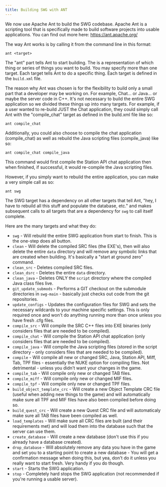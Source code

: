 ```yaml
---
title: Building SWG with ANT
---
```

We now use Apache Ant to build the SWG codebase.  Apache Ant is a scripting tool that is specifically made to build software projects into usable applications.  You can find out more here: https://ant.apache.org/

The way Ant works is by calling it from the command line in this format:

`ant <target>`

The "ant" part tells Ant to start building.  The <target> is a representation of which thing or series of things you want to build.  You may specify more than one target.  Each target tells Ant to do a specific thing.  Each target is defined in the `build.xml` file.

The reason why Ant was chosen is for the flexibility to build only a small part that a developer may be working on.  For example, Chat... or Java... or maybe the server code in C++.  It's not necessary to build the entire SWG application so we divided these things up into many targets.  For example, if a user wanted to re-build JUST the Chat application, they could simply call Ant with the "compile_chat" target as defined in the build.xml file like so:

`ant compile_chat`

Additionally, you could also choose to compile the chat application (compile_chat) as well as rebuild the Java scripting files (compile_java) like so:

`ant compile_chat compile_java`

This command would first compile the Station API chat application then when finished, if successful, it would re-compile the Java scripting files.

However, if you simply want to rebuild the entire application, you can make a very simple call as so:

`ant swg`

The SWG target has a dependency on all other targets that tell Ant, "hey, I have to rebuild all this stuff and populate the database, etc." and makes subsequent calls to all targets that are a dependency for `swg` to call itself complete.

Here are the many targets and what they do:

* `swg` - Will rebuild the entire SWG application from start to finish.  This is the one-step does all button.
* `clean` - Will delete the compiled SRC files (the EXE's), then will also delete the entire `data` directory and will remove any symbolic links that are created when building.  It's basically a "start at ground zero" command.
* `clean_src` - Deletes compiled SRC files.
* `clean_dsrc` - Deletes the entire `data` directory.
* `clean_java` - Deletes ONLY the `script` directory where the compiled Java class files live.
* `git_update_submods` - Performs a GIT checkout on the submodule directories in `swg-main` - basically just checks out code from the git repositories.
* `update_configs` - Updates the configuration files for SWG and sets the necessary wildcards to your machine specific settings.  This is only required once and won't do anything running more than once unless you have fresh .cfg files.
* `compile_src` - Will compile the SRC C++ files into EXE binaries (only considers files that are needed to be compiled).
* `compile_chat` - Will compile the Station API chat application (only considers files that are needed to be compiled).
* `compile_java` - Will compile the Java scripting files (stored in the script directory - only considers files that are needed to be compiled).
* `compile` - Will compile all new or changed SRC, Java, Station API, Miff, Tab, TPF files - essentially the NUKE option for compiling files.  Not detrimental - unless you didn't want your changes in the game.
* `compile_tab` - Will compile only new or changed TAB files.
* `compile_miff` - Will compile only new or changed MIF files.
* `compile_tpf` - Will compile only new or changed TPF files.
* `build_object_template_crc` - Will create a new Object Template CRC file (useful when adding new things to the game) and will automatically make sure all TPF and MIF files have also been compiled before doing so.
* `build_quest_crc` - Will create a new Quest CRC file and will automaticaly make sure all TAB files have been compiled as well.
* `load_templates` - Will make sure all CRC files are built (and their requirements met) and will load them into the database such that the server can use them.
* `create_database` - Will create a new database (don't use this if you already have a database created).
* `drop_database` - Will absolutely remove any data you have in the game and set you to a starting point to create a new database - You will get a confirmation message when doing this, but yea, don't do it unless you really want to start fresh.  Very handy if you do though.
* `start` - Starts the SWG application.
* `stop` - Completely hard stops the SWG application (not recommended if you're running a usable server).
